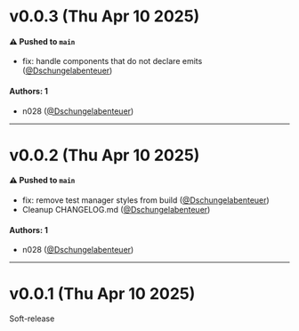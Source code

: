 # v0.0.3 (Thu Apr 10 2025)

#### ⚠️ Pushed to `main`

- fix: handle components that do not declare emits ([@Dschungelabenteuer](https://github.com/Dschungelabenteuer))

#### Authors: 1

- n028 ([@Dschungelabenteuer](https://github.com/Dschungelabenteuer))

---

# v0.0.2 (Thu Apr 10 2025)

#### ⚠️ Pushed to `main`

- fix: remove test manager styles from build ([@Dschungelabenteuer](https://github.com/Dschungelabenteuer))
- Cleanup CHANGELOG.md ([@Dschungelabenteuer](https://github.com/Dschungelabenteuer))

#### Authors: 1

- n028 ([@Dschungelabenteuer](https://github.com/Dschungelabenteuer))

---

# v0.0.1 (Thu Apr 10 2025)

Soft-release
